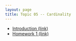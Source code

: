 ```yaml
---
layout: page
title: Topic 05 -- Cardinality
---
```


* [Introduction (link)](/math180fall2021/modules/cardinality/introduction)
* [Homework 1 (link)](/math180fall2021/modules/cardinality/homework1)


